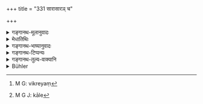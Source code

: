 +++
title = "331 सारासारञ् च"

+++

<details><summary>गङ्गानथ-मूलानुवादः</summary>

Also the excellences and defects of commodities, the advantages and disadvantages relating to countries, the profit and loss on merchandise and also cattle-breeding.—(331)
</details>

<details><summary>मेधातिथिः</summary>

**भाण्ड**शब्देन विक्रेयवस्त्राजिनान्य्[^८०७] उच्यन्ते । तत्र **सारासारता** यत् कालान्तरे स्थितं च न नश्यति तत् सारम्, तदितरद् असारम् । अस्मिन् देशे व्रीहयो भूयांसः, अस्मिन् देशे[^८०८] यवाः, अस्मिन्न् ईदृश आचारः, ईदृशो जानपदानां स्वभाव एवमादयो **देशे गुणागुणाः** । अनेन च यवसेनेदृशेन च लवणेनास्मिन् काले प्रयुक्तेन **पशवो वर्धन्त** इति ॥ ९.३३१ ॥


[^८०८]:
     M G J: kāle


[^८०७]:
     M G: vikreyaṃ
</details>

<details><summary>गङ्गानथ-भाष्यानुवादः</summary>

‘*Commodity*’ stands for skins and other things put up for sale; the
*excellences and defects of these*,—*i.e*., ‘this article if kept for a
long time becomes spoilt,’ ‘this is lasting,’ ‘that is not lasting.’

‘In this country, large supplies of grains are available,—at this time barley is profuse,’—‘such and such is the custom of this country,’—‘the nature of the people is so and so—these are ‘*the advantages and disadvantages relating to countries*’.

‘*Cattle-breeding*,’—*i.e*., such rules as that by using such and such fodder, and giving such and such salts, cattle flourish better; and so forth.—(331)
</details>

<details><summary>गङ्गानथ-टिप्पन्यः</summary>

This verse is quoted in *Madanapārijāta* (p. 227), which explains
‘*bhāṇḍāṇām*’ as ‘saleable commodities—in *Parāśaramādhava* (Ācāra, p.
417);—and in *Nṛsiṃhaprasāda* (Āhnika 36a).
</details>

<details><summary>गङ्गानथ-तुल्य-वाक्यानि</summary>

**(verses 9.326-333)  
**

[\[See texts under
8.410-418.\]]

See Comparative notes for [Verse
9.326].
</details>

<details><summary>Bühler</summary>

331	Moreover, the excellence and defects of commodities, the advantages and disadvantages of (different) countries, the (probable) profit and loss on merchandise, and the means of properly rearing cattle.
</details>
